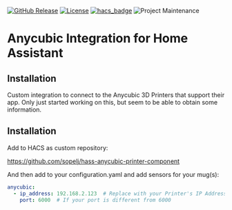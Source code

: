 [![GitHub Release](https://img.shields.io/github/release/sopelj/hass-anycubic-printer-component.svg?style=for-the-badge)](https://github.com/sopelj/hass-anycubic-printer-component/releases)
[![License](https://img.shields.io/github/license/sopelj/hass-anycubic-printer-component.svg?style=for-the-badge)](LICENSE.md)
[![hacs_badge](https://img.shields.io/badge/HACS-Custom-orange.svg?style=for-the-badge)](https://github.com/custom-components/hacs)
![Project Maintenance](https://img.shields.io/maintenance/yes/2022.svg?style=for-the-badge)

# Anycubic Integration for Home Assistant

## Installation

Custom integration to connect to the Anycubic 3D Printers that support their app.
Only just started working on this, but seem to be able to obtain some information.

## Installation

Add to HACS as custom repository:

<https://github.com/sopelj/hass-anycubic-printer-component>

And then add to your configuration.yaml and add sensors for your mug(s):

```yaml
anycubic:
  - ip_address: 192.168.2.123  # Replace with your Printer's IP Address
    port: 6000  # If your port is different from 6000
```
